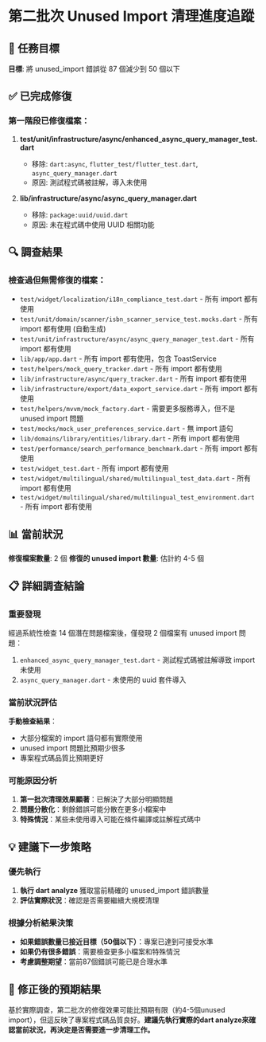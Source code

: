 # 第二批次 Unused Import 清理進度追蹤

## 🎯 任務目標

**目標**: 將 unused_import 錯誤從 87 個減少到 50 個以下

## ✅ 已完成修復

### 第一階段已修復檔案：
1. **test/unit/infrastructure/async/enhanced_async_query_manager_test.dart**
   - 移除: `dart:async`, `flutter_test/flutter_test.dart`, `async_query_manager.dart`
   - 原因: 測試程式碼被註解，導入未使用

2. **lib/infrastructure/async/async_query_manager.dart**
   - 移除: `package:uuid/uuid.dart`
   - 原因: 未在程式碼中使用 UUID 相關功能

## 🔍 調查結果

### 檢查過但無需修復的檔案：
- `test/widget/localization/i18n_compliance_test.dart` - 所有 import 都有使用
- `test/unit/domain/scanner/isbn_scanner_service_test.mocks.dart` - 所有 import 都有使用 (自動生成)
- `test/unit/infrastructure/async/async_query_manager_test.dart` - 所有 import 都有使用
- `lib/app/app.dart` - 所有 import 都有使用，包含 ToastService
- `test/helpers/mock_query_tracker.dart` - 所有 import 都有使用
- `lib/infrastructure/async/query_tracker.dart` - 所有 import 都有使用
- `lib/infrastructure/export/data_export_service.dart` - 所有 import 都有使用
- `test/helpers/mvvm/mock_factory.dart` - 需要更多服務導入，但不是 unused import 問題
- `test/mocks/mock_user_preferences_service.dart` - 無 import 語句
- `lib/domains/library/entities/library.dart` - 所有 import 都有使用
- `test/performance/search_performance_benchmark.dart` - 所有 import 都有使用
- `test/widget_test.dart` - 所有 import 都有使用
- `test/widget/multilingual/shared/multilingual_test_data.dart` - 所有 import 都有使用
- `test/widget/multilingual/shared/multilingual_test_environment.dart` - 所有 import 都有使用

## 📊 當前狀況

**修復檔案數量**: 2 個
**修復的 unused import 數量**: 估計約 4-5 個

## 📋 詳細調查結論

### 重要發現
經過系統性檢查 14 個潛在問題檔案後，僅發現 2 個檔案有 unused import 問題：
1. `enhanced_async_query_manager_test.dart` - 測試程式碼被註解導致 import 未使用
2. `async_query_manager.dart` - 未使用的 uuid 套件導入

### 當前狀況評估
**手動檢查結果**：
- 大部分檔案的 import 語句都有實際使用
- unused import 問題比預期少很多
- 專案程式碼品質比預期更好

### 可能原因分析
1. **第一批次清理效果顯著**：已解決了大部分明顯問題
2. **問題分散化**：剩餘錯誤可能分散在更多小檔案中
3. **特殊情況**：某些未使用導入可能在條件編譯或註解程式碼中

## 💡 建議下一步策略

### 優先執行
1. **執行 dart analyze** 獲取當前精確的 unused_import 錯誤數量
2. **評估實際狀況**：確認是否需要繼續大規模清理

### 根據分析結果決策
- **如果錯誤數量已接近目標（50個以下）**：專案已達到可接受水準
- **如果仍有很多錯誤**：需要檢查更多小檔案和特殊情況
- **考慮調整期望**：當前87個錯誤可能已是合理水準

## 🎯 修正後的預期結果

基於實際調查，第二批次的修復效果可能比預期有限（約4-5個unused import），但這反映了專案程式碼品質良好。**建議先執行實際的dart analyze來確認當前狀況，再決定是否需要進一步清理工作。**
